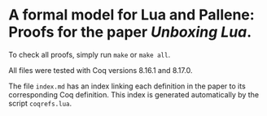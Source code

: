 # A formal model for Lua and Pallene: Proofs for the paper *Unboxing Lua*.

To check all proofs, simply run `make` or `make all`.

All files were tested with Coq versions 8.16.1 and 8.17.0.

The file `index.md` has an index linking each definition in the paper to
its corresponding Coq definition. This index is generated automatically
by the script `coqrefs.lua`.
